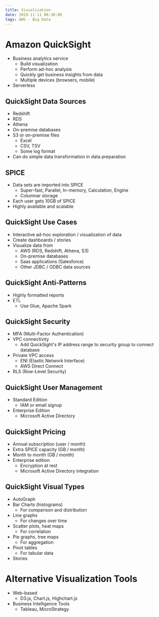 ```yaml
---
title: Visualization
date: 2019-11-11 08:38:00
tags: AWS - Big Data
---
```


# Amazon QuickSight

- Business analytics service
  - Build visualization
  - Perform ad-hoc analysis
  - Quickly get business insights from data
  - Multiple devices (browsers, mobile)
- Serverless

## QuickSight Data Sources
- Redshift
- RDS
- Athena
- On-premise databases
- S3 or on-premise files
  - Excel
  - CSV, TSV
  - Some log format
- Can do simple data transformation in data preparation

## SPICE
- Data sets are imported into SPICE
  - Super-fast, Parallel, In-memory, Calculation, Engine
  - Columnar storage
- Each user gets 10GB of SPICE
- Highly available and scalable

## QuickSight Use Cases
- Interactive ad-hoc exploration / visualization of data
- Create dashboards / stories
- Visualize data from
  - AWS (RDS, Redshift, Athena, S3)
  - On-premise databases
  - Saas applications (Salesforce)
  - Other JDBC / ODBC data sources

## QuickSight Anti-Patterns
- Highly formatted reports
- ETL
  - Use Glue, Apache Spark

## QuickSight Security
- MFA (Multi-Factor Authentication)
- VPC connectivity
  - Add QuickSight's IP address range to security group to connect database
- Private VPC access
  - ENI (Elastic Network Interface)
  - AWS Direct Connect
- RLS (Row-Level Security)

## QuickSight User Management
- Standard Edition
  - IAM or email signup
- Enterprise Edition
  - Microsoft Active Directory

## QuickSight Pricing
- Annual subscription (user / month)
- Extra SPICE capacity (GB / month)
- Month to month (GB / month)
- Enterprise edition
  - Encryption at rest
  - Microsoft Active Directory integration

## QuickSight Visual Types
- AutoGraph
- Bar Charts (histograms)
  - For comparison and distribution
- Line graphs
  - For changes over time
- Scatter plots, heat maps
  - For correlation
- Pie graphs, tree maps
  - For aggregation
- Pivot tables
  - For tabular data
- Stories

# Alternative Visualization Tools
- Web-based
  - D3.js, Chart.js, Highchart.js
- Business Intelligence Tools
  - Tableau, MicroStrategy
